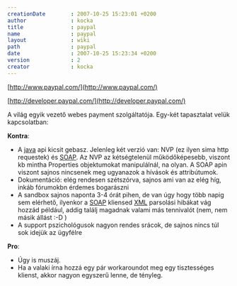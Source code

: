 ```yaml
---
creationDate        : 2007-10-25 15:23:01 +0200 
author              : kocka 
title               : paypal 
name                : paypal 
layout              : wiki 
path                : paypal 
date                : 2007-10-25 15:23:34 +0200 
version             : 2 
creator             : kocka 
---
```

[http://www.paypal.com/](http://www.paypal.com/)

[http://developer.paypal.com/](http://developer.paypal.com/)

A világ egyik vezető webes payment szolgáltatója. Egy-két tapasztalat velük kapcsolatban:

__Kontra__:

*   A [java](java.html) api kicsit gebasz. Jelenleg két verzió van: NVP (ez ilyen sima http requestek) és [SOAP](SOAP.html). Az NVP az kétségtelenül működőképesebb, viszont kb mintha Properties objektumokat manipulálnál, na olyan. A SOAP apin viszont sajnos nincsenek meg ugyanazok a hívások és attribútumok.
*   Dokumentáció: elég rendesen szétszórva, sajnos ami van az elég híg, inkáb fórumokbn érdemes bogarászni
*   A sandbox sajnos naponta 3-4 órát pihen, de van úgy hogy több napig sem elérhető, ilyenkor a [SOAP](SOAP.html) kliensed [XML](XML.html) parsolási hibákat vág hozzád például, addig találj magadnak valami más tennivalót (nem, nem másik állást :-D )
*   A support pszichológusok nagyon rendes srácok, de sajnos nincs túl sok idejük az ügyfélre


__Pro__:

*   Úgy is muszáj.
*   Ha a valaki írna hozzá egy pár workaroundot meg egy tisztességes klienst, akkor nagyon egyszerű lenne, de tényleg.


